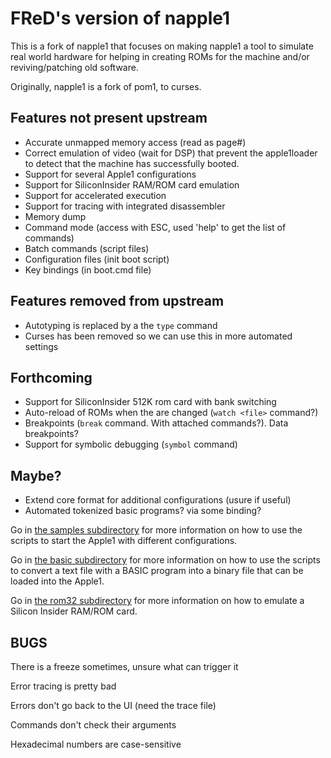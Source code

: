 # FReD's version of napple1

This is a fork of napple1 that focuses on making napple1 a tool to simulate real world hardware for helping in creating ROMs for the machine and/or reviving/patching old software.

Originally, napple1 is a fork of pom1, to curses.

## Features not present upstream

* Accurate unmapped memory access (read as page#)
* Correct emulation of video (wait for DSP) that prevent the apple1loader to detect that the machine has successfully booted.
* Support for several Apple1 configurations
* Support for SiliconInsider RAM/ROM card emulation
* Support for accelerated execution
* Support for tracing with integrated disassembler
* Memory dump
* Command mode (access with ESC, used 'help' to get the list of commands)
* Batch commands (script files)
* Configuration files (init boot script)
* Key bindings (in boot.cmd file)

## Features removed from upstream

* Autotyping is replaced by a the ``type`` command
* Curses has been removed so we can use this in more automated settings

## Forthcoming

* Support for SiliconInsider 512K rom card with bank switching
* Auto-reload of ROMs when the are changed (``watch <file>`` command?)
* Breakpoints (``break`` command. With attached commands?). Data breakpoints?
* Support for symbolic debugging (``symbol`` command)

## Maybe?

* Extend core format for additional configurations (usure if useful)
* Automated tokenized basic programs? via some binding?

Go in [the samples subdirectory](samples/README.md) for more information on how to use the scripts to start the Apple1 with different configurations.

Go in [the basic subdirectory](basic/README.md) for more information on how to use the scripts to convert a text file with a BASIC program into a binary file that can be loaded into the Apple1.

Go in [the rom32 subdirectory](rom32/README.md) for more information on how to emulate a Silicon Insider RAM/ROM card.

## BUGS

There is a freeze sometimes, unsure what can trigger it

Error tracing is pretty bad

Errors don't go back to the UI (need the trace file)

Commands don't check their arguments

Hexadecimal numbers are case-sensitive
